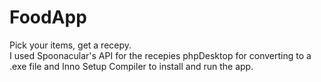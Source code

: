 # FoodApp
 Pick your items, get a recepy.  
 I used Spoonacular's API for the recepies phpDesktop for converting to a .exe file and Inno Setup Compiler to install and run the app.
